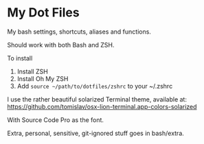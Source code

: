 My Dot Files
============

My bash settings, shortcuts, aliases and functions.

Should work with both Bash and ZSH.

To install

1. Install ZSH
2. Install Oh My ZSH
3. Add `source ~/path/to/dotfiles/zshrc` to your ~/.zshrc

I use the rather beautiful solarized Terminal theme, available at:
https://github.com/tomislav/osx-lion-terminal.app-colors-solarized

With Source Code Pro as the font.

Extra, personal, sensitive, git-ignored stuff goes in bash/extra.

